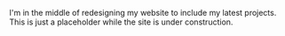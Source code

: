 I'm in the middle of redesigning my website to include my latest projects. This is just a placeholder while the site is under construction.
